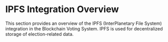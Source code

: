 # IPFS Integration Overview

This section provides an overview of the IPFS (InterPlanetary File System) integration in the Blockchain Voting System. IPFS is used for decentralized storage of election-related data.